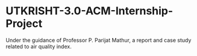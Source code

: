 # UTKRISHT-3.0-ACM-Internship-Project
Under the guidance of Professor P. Parijat Mathur, a report and case study related to air quality index.

